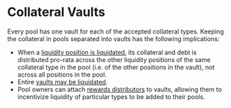# Collateral Vaults

Every pool has one vault for each of the accepted collateral types. Keeping the collateral in pools separated into vaults has the following implications:

* When a [liquidity position is liquidated](../../for-liquidity-providers/liquidity-positions/position-liquidations.md), its collateral and debt is distributed pro-rata across the other liquidity positions of the same collateral type in the pool (i.e. of the other positions in the vault), not across all positions in the pool.
* Entire [vaults may be liquidated](vault-liquidations.md).
* Pool owners can attach [rewards distributors](rewards-distributors.md) to vaults, allowing them to incentivize liquidity of particular types to be added to their pools.
